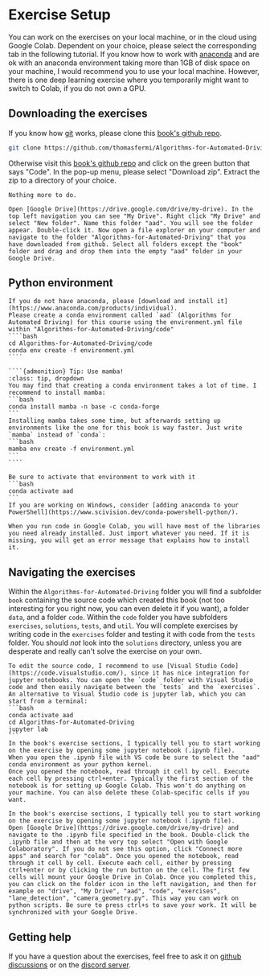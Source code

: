 # Exercise Setup

You can work on the exercises on your local machine, or in the cloud using Google Colab. Dependent on your choice, please select the corresponding tab in the following tutorial. If you know how to work with [anaconda](https://www.anaconda.com/products/individual) and are ok with an anaconda environment taking more than 1GB of disk space on your machine, I would recommend you to use your local machine. However, there is one deep learning exercise where you temporarily might want to switch to Colab, if you do not own a GPU. 

## Downloading the exercises

If you know how [git](https://git-scm.com/) works, please clone this [book's github repo](https://github.com/thomasfermi/Algorithms-for-Automated-Driving).
```bash
git clone https://github.com/thomasfermi/Algorithms-for-Automated-Driving.git
```
Otherwise visit this [book's github repo](https://github.com/thomasfermi/Algorithms-for-Automated-Driving) and click on the green button that says "Code". In the pop-up menu, please select "Download zip". Extract the zip to a directory of your choice.

````{tabbed} Local installation
Nothing more to do.
````

````{tabbed} Google Colab
Open [Google Drive](https://drive.google.com/drive/my-drive). In the top left navigation you can see "My Drive". Right click "My Drive" and select "New folder". Name this folder "aad". You will see the folder appear. Double-click it. Now open a file explorer on your computer and navigate to the folder "Algorithms-for-Automated-Driving" that you have downloaded from github. Select all folders except the "book" folder and drag and drop them into the empty "aad" folder in your Google Drive. 
````



## Python environment


`````{tabbed} Local installation
If you do not have anaconda, please [download and install it](https://www.anaconda.com/products/individual).
Please create a conda environment called `aad` (Algorithms for Automated Driving) for this course using the environment.yml file within "Algorithms-for-Automated-Driving/code"
````bash
cd Algorithms-for-Automated-Driving/code
conda env create -f environment.yml
````

````{admonition} Tip: Use mamba!
:class: tip, dropdown
You may find that creating a conda environment takes a lot of time. I recommend to install mamba:
```bash
conda install mamba -n base -c conda-forge
```
Installing mamba takes some time, but afterwards setting up environments like the one for this book is way faster. Just write `mamba` instead of `conda`:
```bash
mamba env create -f environment.yml
``` 
````

Be sure to activate that environment to work with it
```bash
conda activate aad
```
If you are working on Windows, consider [adding anaconda to your PowerShell](https://www.scivision.dev/conda-powershell-python/).
`````


`````{tabbed} Google Colab
When you run code in Google Colab, you will have most of the libraries you need already installed. Just import whatever you need. If it is missing, you will get an error message that explains how to install it. 
`````


## Navigating the exercises

Within the `Algorithms-for-Automated-Driving` folder you will find a subfolder `book` containing the source code which created this book (not too interesting for you right now, you can even delete it if you want), a folder `data`, and a folder `code`. Within the `code` folder you have subfolders `exercises`, `solutions`, `tests`, and `util`. You will complete exercises by writing code in the `exercises` folder and testing it with code from the `tests` folder. You should *not* look into the `solutions` directory, unless you are desperate and really can't solve the exercise on your own.


````{tabbed} Local installation
To edit the source code, I recommend to use [Visual Studio Code](https://code.visualstudio.com/), since it has nice integration for jupyter notebooks. You can open the `code` folder with Visual Studio code and then easily navigate between the `tests` and the `exercises`. An alternative to Visual Studio code is jupyter lab, which you can start from a terminal:
```bash
conda activate aad
cd Algorithms-for-Automated-Driving
jupyter lab
```
In the book's exercise sections, I typically tell you to start working on the exercise by opening some jupyter notebook (.ipynb file).
When you open the .ipynb file with VS code be sure to select the "aad" conda environment as your python kernel.
Once you opened the notebook, read through it cell by cell. Execute each cell by pressing ctrl+enter. Typically the first section of the notebook is for setting up Google Colab. This won't do anything on your machine. You can also delete these Colab-specific cells if you want.
````

````{tabbed} Google Colab
In the book's exercise sections, I typically tell you to start working on the exercise by opening some jupyter notebook (.ipynb file).
Open [Google Drive](https://drive.google.com/drive/my-drive) and navigate to the .ipynb file specified in the book. Double-click the .ipynb file and then at the very top select "Open with Google Colaboratory". If you do not see this option, click "Connect more apps" and search for "colab". Once you opened the notebook, read through it cell by cell. Execute each cell, either by pressing ctrl+enter or by clicking the run button on the cell. The first few cells will mount your Google Drive in Colab. Once you completed this, you can click on the folder icon in the left navigation, and then for example on "drive", "My Drive", "aad", "code", "exercises", "lane_detection", "camera_geometry.py". This way you can work on python scripts. Be sure to press ctrl+s to save your work. It will be synchronized with your Google Drive.
````

## Getting help
If you have a question about the exercises, feel free to ask it on  [github discussions](https://github.com/thomasfermi/Algorithms-for-Automated-Driving/discussions) or on the [discord server](https://discord.gg/57YEzkCFHN). 